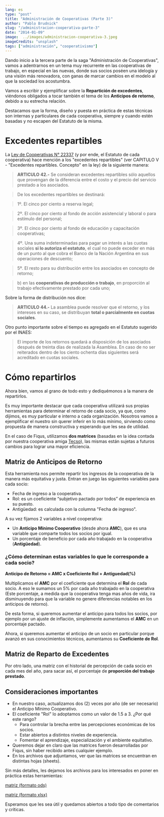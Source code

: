 ```yaml
---
lang: es
type: "post"
title: "Administración de Cooperativas (Parte 3)"
author: "Pablo Brudnick"
slug: "/administracion-cooperativa-parte-3"
date: "2014-01-09"
image:  ../images/administracion-cooperativa-3.jpeg
imageCredits: "unsplash"
tags: ["administración", "cooperativismo"]
---
```


Dando inicio a la tercera parte de la saga "Administración de Cooperativas", vamos a adentrarnos en un tema muy recurrente en las cooperativas de trabajo, en especial en las nuevas, donde sus socios poséen una idelogía y una visión más renovadora, con ganas de marcar cambios en el modelo al que la sociedad los acostumbra.

Vamos a escribir y ejemplificar sobre la **Repartición de excedentes**, viéndonos obligados a tocar también el tema de los **Anticipos de retorno**, debido a su estrecha relación.

Destacamos que la forma, diseño y puesta en práctica de estas técnicas son internas y particulares de cada cooperativa, siempre y cuando estén basadas y no escapen del Estatuto de la misma.


# Excedentes repartibles


La [Ley de Cooperativas N° 22337](http://www.infoleg.gob.ar/infolegInternet/anexos/15000-19999/18462/norma.htm) (y por ende, el Estatuto de cada cooperativa) hace mención a los "excedentes repartibles" (ver CAPITULO V - "Excedentes repartibles. Concepto" en la ley) de la siguiente manera:

> **ARTICULO 42.-** Se consideran excedentes repartibles sólo aquellos que provengan de la diferencia entre el costo y el precio del servicio prestado a los asociados.

> De los excedentes repartibles se destinará:

> 1º. El cinco por ciento a reserva legal;

> 2º. El cinco por ciento al fondo de acción asistencial y laboral o para estímulo del personal;

> 3º. El cinco por ciento al fondo de educación y capacitación cooperativas;

> 4º. Una suma indeterminadas para pagar un interés a las cuotas sociales **si lo autoriza el estatuto**, el cual no puede exceder en más de un punto al que cobra el Banco de la Nación Argentina en sus operaciones de descuento;

> 5º. El resto para su distribución entre los asociados en concepto de retorno;

> b) en las **cooperativas de producción o trabajo**, en proporción al trabajo efectivamente prestado por cada uno;

Sobre la forma de distribución nos dice:

> **ARTICULO 44.-** La asamblea puede resolver que el retorno, y los intereses en su caso, se distribuyan **total o parcialmente en cuotas sociales**.

Otro punto importante sobre el tiempo es agregado en el Estatuto sugerido por el INAES:

> El importe de los retornos quedará a disposición de los asociados después de treinta días de realizada la Asamblea. En caso de no ser reiterados dentro de los ciento ochenta días siguientes será acreditado en cuotas sociales.

# Cómo repartirlos

Ahora bien, vamos al grano de todo esto y dediquémonos a la manera de repartirlos.

Es muy importante destacar que cada cooperativa utilizará sus propias herramientas para determinar el retorno de cada socio, ya que, como dijimos, es muy particular e interno a cada organización. Nosotros vamos a ejemplificar el nuestro sin querer inferir en lo más mínimo, sirviendo como propuesta de manera constructiva y esperando que les sea de utilidad.

En el caso de Fiqus, utilizamos **dos matrices** (basadas en la idea contada por nuestra cooperativa amiga [Tecso](http://www.tecso.coop/)), las mismas están sujetas a futuros cambios para lograr una mayor eficiencia.

## Matriz de Anticipos de Retorno

Esta herramienta nos permite repartir los ingresos de la cooperativa de la manera más equitativa y justa. Entran en juego las siguientes variables para cada socio:

- Fecha de ingreso a la cooperativa.
- Rol: es un coeficiente “subjetivo pactado por todos” de experiencia en su puesto.
- Antigüedad: es calculada con la columna "Fecha de ingreso".

A su vez fijamos 2 variables a nivel cooperativa:

- Un **Anticipo Mínimo Cooperativo** (desde ahora **AMC**), que es una variable que comparte todos los socios por igual.
- Un porcentaje de beneficio por cada año trabajado en la cooperativa (**Antigüedad**).


### ¿Cómo determinan estas variables lo que le corresponde a cada socio?

**Anticipo de Retorno = AMC x Coeficiente Rol + Antiguedad(%)**

Multiplicamos el **AMC** por el coeficiente que determina el **Rol** de cada socio. A eso le sumamos un 5% por cada año trabajado en la cooperativa (Este porcentaje, a medida que la cooperativa tenga mas años de vida, ira disminuyendo para que la variable no genere diferencias notables en los anticipos de retorno).

De esta forma, si queremos aumentar el anticipo para todos los socios, por ejemplo por un ajuste de inflación, simplemente aumentamos el **AMC** en un porcentaje pactado.

Ahora, si queremos aumentar el anticipo de un socio en particular porque avanzó en sus conocimientos técnicos, aumentamos su **Coeficiente de Rol**.



## Matriz de Reparto de Excedentes

Por otro lado, una matriz con el historial de percepción de cada socio en cada mes del año, para sacar así, el porcentaje de **proporción del trabajo prestado**.


## Consideraciones importantes


- En nuestro caso, actualizamos dos (2) veces por año (de ser necesario) el Anticipo Mínimo Cooperativo.
- El coeficiente "Rol" lo adoptamos como un valor de 1.5 a 3. ¿Por qué este rango?
    - Para controlar la brecha entre las percepciones económicas de los socios.
    - Estar abiertos a distintos niveles de experiencia.
    - Fomentar el aprendizaje, especialización y el ambiente equitativo.
- Queremos dejar en claro que las matrices fueron desarrolladas por Fiqus, sin haber recibido antes cualquier ejemplo.
- En los archivos que adjuntamos, ver que las matrices se encuentran en distintas hojas (sheets).

Sin más detalles, les dejamos los archivos para los interesados en poner en práctica estas herramientas:

[matriz (formato ods)](http://blog.fiqus.webfactional.com/wp-content/uploads/2014/01/matriz.ods)

[matriz (formato xlsx)](http://blog.fiqus.webfactional.com/wp-content/uploads/2014/01/matriz.xlsx)

Esperamos que les sea útil y quedamos abiertos a todo tipo de comentarios y críticas.